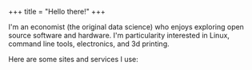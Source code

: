 +++
title = "Hello there!"
+++

I'm an economist (the original data science) who enjoys exploring open source
software and hardware. I'm particularity interested in Linux, command line tools,
electronics, and 3d printing.

Here are some sites and services I use:
